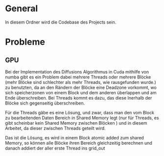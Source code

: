 # General

In diesem Ordner wird die Codebase des Projects sein.


# Probleme

## GPU

Bei der Implementation des Diffusions Algorithmus in Cuda mithilfe von numba gibt es ein Problem dabei mehrere Threads oder mehrere Blöcke (mehr Blöcke sind schlechter als mehr Threads, wie rausgefunden wurde.) zu benutzten, da an den Rändern der Blöcke eine Deadzone vorkommt, wo sich speicherzonen von einem Block und dem anderen überlappen und am Ende überschreiben. Bei Threads kommt es dazu, das diese Inerhalb der Blöcke sich gegenseitig überschreiben.

Für die Threads gäbe es eine Lösung, und zwar, dass man den vom Block zu bearbeitenden Daten Bereich in Shared Memory legt (nur für Threads, es gibt scheinbar kein Shared Memory zwischen Blöcken ) und in diesem Arbeitet, da dieser zwischen Threads geteilt wird.

Das ist die Lösung, es wird in einem Block atomic added zum shared Memory, so können alle Blöcke ihren Bereich gleichzeitig berechnen und danach addiert der aller erste Thread ins grid_out